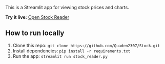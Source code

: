This is a Streamlit app for viewing stock prices and charts.

**Try it live:** [Open Stock Reader](https://share.streamlit.io/quaden2307/Stock/main/code.py)

## How to run locally
1. Clone this repo: `git clone https://github.com/Quaden2307/Stock.git`
2. Install dependencies: `pip install -r requirements.txt`
3. Run the app: `streamlit run stock_reader.py`
